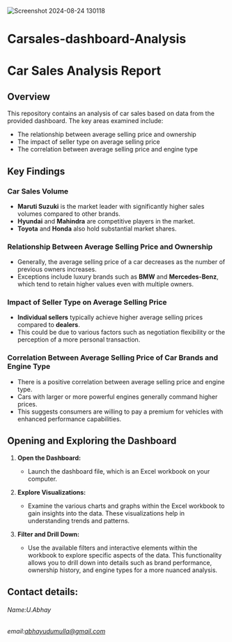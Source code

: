  ![Screenshot 2024-08-24 130118](https://github.com/user-attachments/assets/77f9cbf6-0282-4c8d-a04d-f397bd4ede38)
# Carsales-dashboard-Analysis
# Car Sales Analysis Report

## Overview

This repository contains an analysis of car sales based on data from the provided dashboard. The key areas examined include:

- The relationship between average selling price and ownership
- The impact of seller type on average selling price
- The correlation between average selling price and engine type

## Key Findings

### Car Sales Volume

- **Maruti Suzuki** is the market leader with significantly higher sales volumes compared to other brands.
- **Hyundai** and **Mahindra** are competitive players in the market.
- **Toyota** and **Honda** also hold substantial market shares.

### Relationship Between Average Selling Price and Ownership

- Generally, the average selling price of a car decreases as the number of previous owners increases.
- Exceptions include luxury brands such as **BMW** and **Mercedes-Benz**, which tend to retain higher values even with multiple owners.

### Impact of Seller Type on Average Selling Price

- **Individual sellers** typically achieve higher average selling prices compared to **dealers**.
- This could be due to various factors such as negotiation flexibility or the perception of a more personal transaction.

### Correlation Between Average Selling Price of Car Brands and Engine Type

- There is a positive correlation between average selling price and engine type.
- Cars with larger or more powerful engines generally command higher prices.
- This suggests consumers are willing to pay a premium for vehicles with enhanced performance capabilities.


## Opening and Exploring the Dashboard
1. **Open the Dashboard:**
   - Launch the dashboard file, which is an Excel workbook on your computer.

2. **Explore Visualizations:**
   - Examine the various charts and graphs within the Excel workbook to gain insights into the data. These visualizations help in understanding trends and patterns.

3. **Filter and Drill Down:**
   - Use the available filters and interactive elements within the workbook to explore specific aspects of the data. This functionality allows you to drill down into details such as brand performance, ownership history, and engine types for a more nuanced analysis.
## Contact details:
   ###### Name:U.Abhay
   ###### email:abhayudumulla@gmail.com
